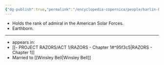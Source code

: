 ```yaml
---
{"dg-publish":true,"permalink":"/encyclopedia-copernica/people/harlin-bell/"}
---
```



* Holds the rank of admiral in the American Solar Forces.
* Earthborn.

---

- appears in:
- [[- PROJECT RAZORS/ACT 1/RAZORS - Chapter 1#^95f3c5\|RAZORS - Chapter 1]]
- Married to [[Winsley Bell\|Winsley Bell]]



